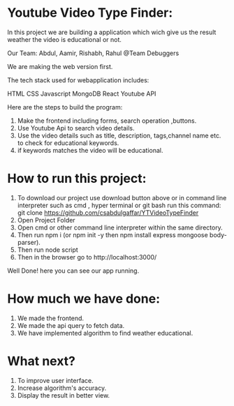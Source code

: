 
# Youtube Video Type Finder:

In this project we are building a application which wich give us the result weather the video is 
educational or not.

Our Team: Abdul, Aamir, Rishabh, Rahul @Team Debuggers


We are making the web version first.

The tech stack used for webapplication includes:

HTML
CSS
Javascript
MongoDB
React
Youtube API

Here are the steps to build the program:
1. Make the frontend including forms, search operation ,buttons.
2. Use Youtube Api to search video details.
3. Use the video details such as title, description, tags,channel name etc. to check for educational keywords.
4. if keywords matches the video will be educational.


# How to run this project:
1. To download our project use download button above or in command line interpreter such as 
cmd , hyper terminal or git bash run this command: git clone https://github.com/csabdulgaffar/YTVideoTypeFinder
1. Open Project Folder
2. Open cmd or other command line interpreter within the same directory.
3. Then run npm i  (or npm init -y  then npm install express mongoose body-parser).
4. Then run node script
5. Then in the browser go to http://localhost:3000/

Well Done! here you can see our app running.

# How much we have done:
1. We made the frontend.
2. We made the api query to fetch data.
3. We have implemented algorithm to find weather educational.

# What next?
1. To improve user interface.
2. Increase algorithm's accuracy.
3. Display the result in better view.